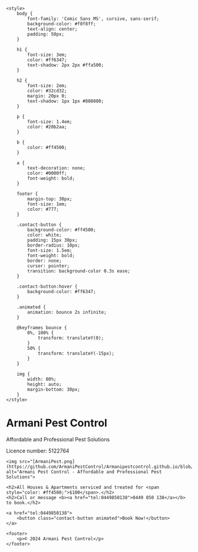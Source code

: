 <!DOCTYPE html>
<html lang="en">
<head>
    <meta charset="UTF-8">
    <meta name="viewport" content="width=device-width, initial-scale=1.0">
    <meta name="description" content="Armani Pest Control - Affordable and Professional Pest Solutions in Wentworthville, NSW. All houses and apartments serviced and treated for $100.">
    <title>Armani Pest Control</title>
    <script type="application/ld+json">
        {
      "@context": "https://schema.org",
      "@type": "LocalBusiness",
      "name": "Armani Pest Control",
      "image": "https://example.com/logo.png",  <!-- Replace with your actual logo or image URL -->
      "address": {
        "@type": "PostalAddress",
        "streetAddress": "Unit 5 180 - 182 Station St",
        "addressLocality": "Wentworthville",
        "addressRegion": "NSW",
        "postalCode": "2145",
        "addressCountry": "AU"
      },
      "telephone": "0449 850 138",
      "openingHours": "Mo-Fr 08:00-17:00",
      "priceRange": "$",
      "url": "https://armanipestcontrol.com.au",
      "category": "Pest Control Service",
      "paymentAccepted": ["Cash", "Bank Transfer"],
      "aggregateRating": {
        "@type": "AggregateRating",
        "ratingValue": "5",
        "bestRating": "5",
        "reviewCount": "100"
      },
      "areaServed": {
        "@type": "Place",
        "name": "Western Sydney NSW"
      },
      "brand": {
        "@type": "Brand",
        "name": "Armani Pest Control"
      },
      "hasCredential": {
        "@type": "EducationalOccupationalCredential",
        "credentialCategory": "EPA Pesticide Licence",
        "recognizedBy": {
          "@type": "Organization",
          "name": "Environment Protection Authority NSW"
        },
        "issuedBy": {
          "@type": "Organization",
          "name": "Environment Protection Authority NSW"
        },
        "validFor": "1 year",
        "validFrom": "2024-09-23",
        "validUntil": "2025-09-23",
        "identifier": "Licence number: 5122764"
      },
      "knowsAbout": "Pest Control",
      "knowsLanguage": ["English", "Hindi", "Gujarati"],
      "geo": {
        "@type": "GeoCoordinates",
        "latitude": "-33.8086",
        "longitude": "150.9701"
      },
      "keywords": [
        "pest control",
        "affordable pest services",
        "pest solutions",
        "pest treatment Western Sydney",
        "pest management technician",
        "residential pest control",
        "professional pest control",
        "Armani Pest Control"
      ]
    }
    </script>

    <style>
        body {
            font-family: 'Comic Sans MS', cursive, sans-serif;
            background-color: #f0f8ff;
            text-align: center;
            padding: 50px;
        }

        h1 {
            font-size: 3em;
            color: #ff6347;
            text-shadow: 2px 2px #ffa500;
        }

        h2 {
            font-size: 2em;
            color: #32cd32;
            margin: 20px 0;
            text-shadow: 1px 1px #808080;
        }

        p {
            font-size: 1.4em;
            color: #20b2aa;
        }

        b {
            color: #ff4500;
        }

        a {
            text-decoration: none;
            color: #0000ff;
            font-weight: bold;
        }

        footer {
            margin-top: 30px;
            font-size: 1em;
            color: #777;
        }

        .contact-button {
            background-color: #ff4500;
            color: white;
            padding: 15px 30px;
            border-radius: 10px;
            font-size: 1.5em;
            font-weight: bold;
            border: none;
            cursor: pointer;
            transition: background-color 0.3s ease;
        }

        .contact-button:hover {
            background-color: #ff6347;
        }

        .animated {
            animation: bounce 2s infinite;
        }

        @keyframes bounce {
            0%, 100% {
                transform: translateY(0);
            }
            50% {
                transform: translateY(-15px);
            }
        }

        img {
            width: 80%;
            height: auto;
            margin-bottom: 30px;
        }
    </style>
</head>
<body>
    <h1 class="animated">Armani Pest Control</h1>
    <p>Affordable and Professional Pest Solutions</p>
    <p>Licence number: 5122764</p>
    
    <img src="[ArmaniPest.png](https://github.com/ArmaniPestControl/Armanipestcontrol.github.io/blob/334381e1d5a59b024560e85aa090b0ee7de52262/ArmaniPest.png)" alt="Armani Pest Control - Affordable and Professional Pest Solutions">

    <h2>All Houses & Apartments serviced and treated for <span style="color: #ff4500;">$100</span>.</h2>
    <h2>Call or message <b><a href="tel:0449850138">0449 850 138</a></b> to book.</h2>

    <a href="tel:0449850138">
        <button class="contact-button animated">Book Now!</button>
    </a>

    <footer>
        <p>© 2024 Armani Pest Control</p>
    </footer>
</body>
</html>
